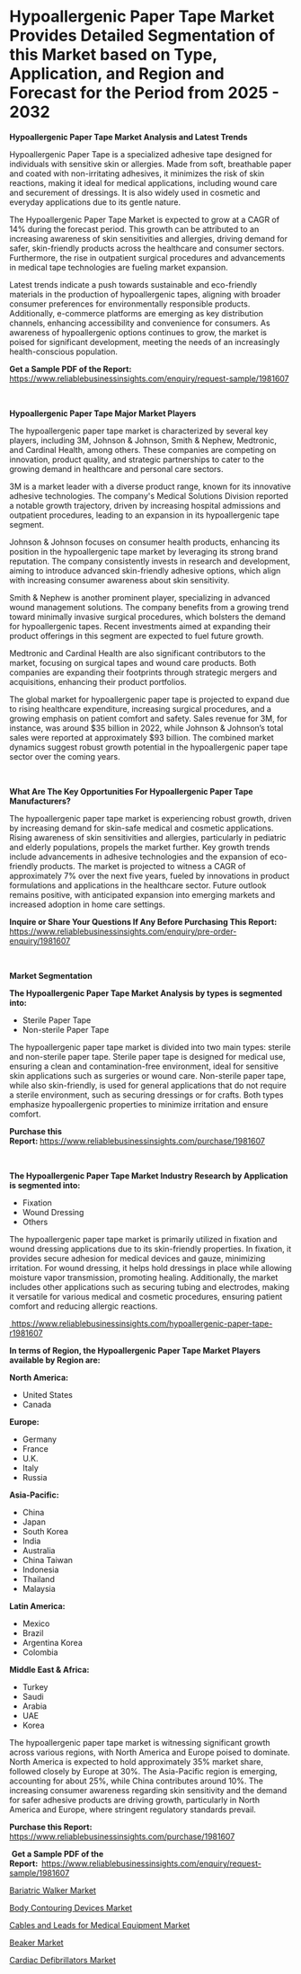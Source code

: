 <p><h1>Hypoallergenic Paper Tape Market Provides Detailed Segmentation of this Market based on Type, Application, and Region and Forecast for the Period from 2025 - 2032</h1></p><p><strong>Hypoallergenic Paper Tape Market Analysis and Latest Trends</strong></p>
<p><p>Hypoallergenic Paper Tape is a specialized adhesive tape designed for individuals with sensitive skin or allergies. Made from soft, breathable paper and coated with non-irritating adhesives, it minimizes the risk of skin reactions, making it ideal for medical applications, including wound care and securement of dressings. It is also widely used in cosmetic and everyday applications due to its gentle nature.</p><p>The Hypoallergenic Paper Tape Market is expected to grow at a CAGR of 14% during the forecast period. This growth can be attributed to an increasing awareness of skin sensitivities and allergies, driving demand for safer, skin-friendly products across the healthcare and consumer sectors. Furthermore, the rise in outpatient surgical procedures and advancements in medical tape technologies are fueling market expansion. </p><p>Latest trends indicate a push towards sustainable and eco-friendly materials in the production of hypoallergenic tapes, aligning with broader consumer preferences for environmentally responsible products. Additionally, e-commerce platforms are emerging as key distribution channels, enhancing accessibility and convenience for consumers. As awareness of hypoallergenic options continues to grow, the market is poised for significant development, meeting the needs of an increasingly health-conscious population.</p></p>
<p><strong>Get a Sample PDF of the Report:&nbsp;</strong> <a href="https://www.reliablebusinessinsights.com/enquiry/request-sample/1981607?utm_campaign=57&utm_medium=2&utm_source=Github&utm_content=ia&utm_term=04032025&utm_id=hypoallergenic-paper-tape">https://www.reliablebusinessinsights.com/enquiry/request-sample/1981607</a></p>
<p>&nbsp;</p>
<p><strong>Hypoallergenic Paper Tape Major Market Players</strong></p>
<p><p>The hypoallergenic paper tape market is characterized by several key players, including 3M, Johnson & Johnson, Smith & Nephew, Medtronic, and Cardinal Health, among others. These companies are competing on innovation, product quality, and strategic partnerships to cater to the growing demand in healthcare and personal care sectors.</p><p>3M is a market leader with a diverse product range, known for its innovative adhesive technologies. The company's Medical Solutions Division reported a notable growth trajectory, driven by increasing hospital admissions and outpatient procedures, leading to an expansion in its hypoallergenic tape segment.</p><p>Johnson & Johnson focuses on consumer health products, enhancing its position in the hypoallergenic tape market by leveraging its strong brand reputation. The company consistently invests in research and development, aiming to introduce advanced skin-friendly adhesive options, which align with increasing consumer awareness about skin sensitivity.</p><p>Smith & Nephew is another prominent player, specializing in advanced wound management solutions. The company benefits from a growing trend toward minimally invasive surgical procedures, which bolsters the demand for hypoallergenic tapes. Recent investments aimed at expanding their product offerings in this segment are expected to fuel future growth.</p><p>Medtronic and Cardinal Health are also significant contributors to the market, focusing on surgical tapes and wound care products. Both companies are expanding their footprints through strategic mergers and acquisitions, enhancing their product portfolios.</p><p>The global market for hypoallergenic paper tape is projected to expand due to rising healthcare expenditure, increasing surgical procedures, and a growing emphasis on patient comfort and safety. Sales revenue for 3M, for instance, was around $35 billion in 2022, while Johnson & Johnson’s total sales were reported at approximately $93 billion. The combined market dynamics suggest robust growth potential in the hypoallergenic paper tape sector over the coming years.</p></p>
<p>&nbsp;</p>
<p><strong>What Are The Key Opportunities For Hypoallergenic Paper Tape Manufacturers?</strong></p>
<p><p>The hypoallergenic paper tape market is experiencing robust growth, driven by increasing demand for skin-safe medical and cosmetic applications. Rising awareness of skin sensitivities and allergies, particularly in pediatric and elderly populations, propels the market further. Key growth trends include advancements in adhesive technologies and the expansion of eco-friendly products. The market is projected to witness a CAGR of approximately 7% over the next five years, fueled by innovations in product formulations and applications in the healthcare sector. Future outlook remains positive, with anticipated expansion into emerging markets and increased adoption in home care settings.</p></p>
<p><strong>Inquire or Share Your Questions If Any Before Purchasing This Report:</strong> <a href="https://www.reliablebusinessinsights.com/enquiry/pre-order-enquiry/1981607?utm_campaign=57&utm_medium=2&utm_source=Github&utm_content=ia&utm_term=04032025&utm_id=hypoallergenic-paper-tape">https://www.reliablebusinessinsights.com/enquiry/pre-order-enquiry/1981607</a></p>
<p>&nbsp;</p>
<p><strong>Market Segmentation</strong></p>
<p><strong>The Hypoallergenic Paper Tape Market Analysis by types is segmented into:</strong></p>
<p><ul><li>Sterile Paper Tape</li><li>Non-sterile Paper Tape</li></ul></p>
<p><p>The hypoallergenic paper tape market is divided into two main types: sterile and non-sterile paper tape. Sterile paper tape is designed for medical use, ensuring a clean and contamination-free environment, ideal for sensitive skin applications such as surgeries or wound care. Non-sterile paper tape, while also skin-friendly, is used for general applications that do not require a sterile environment, such as securing dressings or for crafts. Both types emphasize hypoallergenic properties to minimize irritation and ensure comfort.</p></p>
<p><strong>Purchase this Report:&nbsp;</strong><a href="https://www.reliablebusinessinsights.com/purchase/1981607?utm_campaign=57&utm_medium=2&utm_source=Github&utm_content=ia&utm_term=04032025&utm_id=hypoallergenic-paper-tape">https://www.reliablebusinessinsights.com/purchase/1981607</a></p>
<p>&nbsp;</p>
<p><strong>The Hypoallergenic Paper Tape Market Industry Research by Application is segmented into:</strong></p>
<p><ul><li>Fixation</li><li>Wound Dressing</li><li>Others</li></ul></p>
<p><p>The hypoallergenic paper tape market is primarily utilized in fixation and wound dressing applications due to its skin-friendly properties. In fixation, it provides secure adhesion for medical devices and gauze, minimizing irritation. For wound dressing, it helps hold dressings in place while allowing moisture vapor transmission, promoting healing. Additionally, the market includes other applications such as securing tubing and electrodes, making it versatile for various medical and cosmetic procedures, ensuring patient comfort and reducing allergic reactions.</p></p>
<p><a href="https://www.reliablebusinessinsights.com/hypoallergenic-paper-tape-r1981607?utm_campaign=57&utm_medium=2&utm_source=Github&utm_content=ia&utm_term=04032025&utm_id=hypoallergenic-paper-tape">&nbsp;https://www.reliablebusinessinsights.com/hypoallergenic-paper-tape-r1981607</a></p>
<p><strong>In terms of Region, the Hypoallergenic Paper Tape Market Players available by Region are:</strong></p>
<p>
    <p> <strong> North America: </strong>
        <ul>
            <li>United States</li>
            <li>Canada</li>
        </ul>
        </p> 
    <p> <strong> Europe: </strong>
        <ul>
            <li>Germany</li>
            <li>France</li>
            <li>U.K.</li>
            <li>Italy</li>
            <li>Russia</li>
        </ul>
        </p> 
    <p> <strong> Asia-Pacific: </strong>
        <ul>
            <li>China</li>
            <li>Japan</li>
            <li>South Korea</li>
            <li>India</li>
            <li>Australia</li>
            <li>China Taiwan</li>
            <li>Indonesia</li>
            <li>Thailand</li>
            <li>Malaysia</li>
        </ul>
        </p> 
    <p> <strong> Latin America: </strong>
        <ul>
            <li>Mexico</li>
            <li>Brazil</li>
            <li>Argentina Korea</li>
            <li>Colombia</li>
        </ul>
        </p> 
    <p> <strong> Middle East & Africa: </strong>
        <ul>
            <li>Turkey</li>
            <li>Saudi</li>
            <li>Arabia</li>
            <li>UAE</li>
            <li>Korea</li>
        </ul>
    </p>
    </p>
<p><p>The hypoallergenic paper tape market is witnessing significant growth across various regions, with North America and Europe poised to dominate. North America is expected to hold approximately 35% market share, followed closely by Europe at 30%. The Asia-Pacific region is emerging, accounting for about 25%, while China contributes around 10%. The increasing consumer awareness regarding skin sensitivity and the demand for safer adhesive products are driving growth, particularly in North America and Europe, where stringent regulatory standards prevail.</p></p>
<p><strong>Purchase this Report: </strong><a href="https://www.reliablebusinessinsights.com/purchase/1981607?utm_campaign=57&utm_medium=2&utm_source=Github&utm_content=ia&utm_term=04032025&utm_id=hypoallergenic-paper-tape">https://www.reliablebusinessinsights.com/purchase/1981607</a></p>
<p>&nbsp;<strong>Get a Sample PDF of the Report:&nbsp;&nbsp;</strong><a href="https://www.reliablebusinessinsights.com/enquiry/request-sample/1981607?utm_campaign=57&utm_medium=2&utm_source=Github&utm_content=ia&utm_term=04032025&utm_id=hypoallergenic-paper-tape">https://www.reliablebusinessinsights.com/enquiry/request-sample/1981607</a></p>
<p><strong></strong></p>
<p><p><a href="https://github.com/bedelibekwe58/Market-Research-Report-List-1/blob/main/bariatric-walker-market.md?utm_campaign=57&utm_medium=2&utm_source=Github&utm_content=ia&utm_term=04032025&utm_id=hypoallergenic-paper-tape">Bariatric Walker Market</a></p><p><a href="https://github.com/cachuhashieb/Market-Research-Report-List-1/blob/main/body-contouring-devices-market.md?utm_campaign=57&utm_medium=2&utm_source=Github&utm_content=ia&utm_term=04032025&utm_id=hypoallergenic-paper-tape">Body Contouring Devices Market</a></p><p><a href="https://github.com/groszsaoudrd/Market-Research-Report-List-1/blob/main/cables-and-leads-for-medical-equipment-market.md?utm_campaign=57&utm_medium=2&utm_source=Github&utm_content=ia&utm_term=04032025&utm_id=hypoallergenic-paper-tape">Cables and Leads for Medical Equipment Market</a></p><p><a href="https://github.com/kmettjanksj7/Market-Research-Report-List-1/blob/main/beaker-market.md?utm_campaign=57&utm_medium=2&utm_source=Github&utm_content=ia&utm_term=04032025&utm_id=hypoallergenic-paper-tape">Beaker Market</a></p><p><a href="https://github.com/denuetkachci/Market-Research-Report-List-1/blob/main/cardiac-defibrillators-market.md?utm_campaign=57&utm_medium=2&utm_source=Github&utm_content=ia&utm_term=04032025&utm_id=hypoallergenic-paper-tape">Cardiac Defibrillators Market</a></p></p>